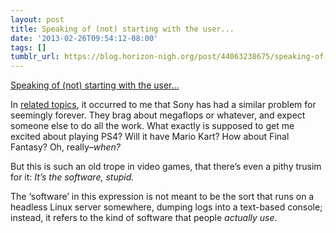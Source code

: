```yaml
---
layout: post
title: Speaking of (not) starting with the user...
date: '2013-02-26T09:54:12-08:00'
tags: []
tumblr_url: https://blog.horizon-nigh.org/post/44063238675/speaking-of-not-starting-with-the-user
---
```

[Speaking of (not) starting with the user...](http://penny-arcade.com/report/editorial-article/the-folly-of-david-cage-its-not-technology-that-keeps-games-from-becoming-e)  

In [related topics](/2013/02/26/app-net-continues-in-the-same-direction-backwards.html), it occurred to me that Sony has had a similar problem for seemingly forever. They brag about megaflops or whatever, and expect someone else to do all the work. What exactly is supposed to get me excited about playing PS4? Will it have Mario Kart? How about Final Fantasy? Oh, really–_when?_

But this is such an old trope in video games, that there’s even a pithy trusim for it: _It’s the software, stupid._

The ‘software’ in this expression is not meant to be the sort that runs on a headless Linux server somewhere, dumping logs into a text-based console; instead, it refers to the kind of software that people _actually use_.

